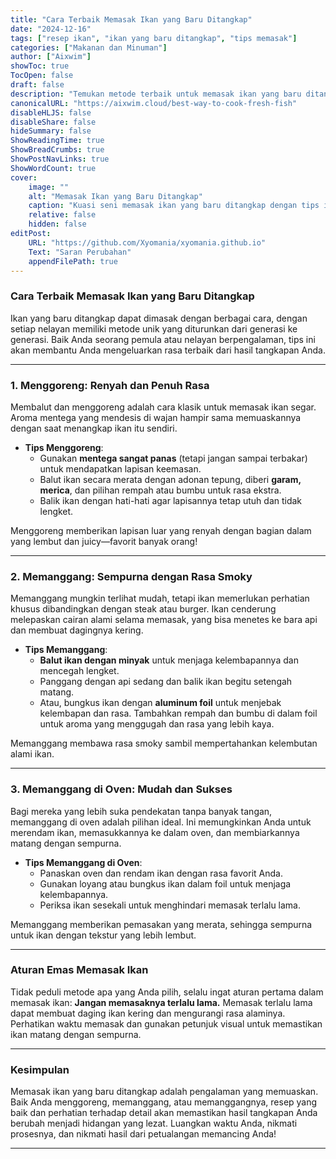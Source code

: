 ```yaml
---
title: "Cara Terbaik Memasak Ikan yang Baru Ditangkap"
date: "2024-12-16"
tags: ["resep ikan", "ikan yang baru ditangkap", "tips memasak"]
categories: ["Makanan dan Minuman"]
author: ["Aixwim"]
showToc: true
TocOpen: false
draft: false
description: "Temukan metode terbaik untuk memasak ikan yang baru ditangkap, mulai dari menggoreng, memanggang, hingga memanggang, untuk hidangan yang lezat."
canonicalURL: "https://aixwim.cloud/best-way-to-cook-fresh-fish"
disableHLJS: false
disableShare: false
hideSummary: false
ShowReadingTime: true
ShowBreadCrumbs: true
ShowPostNavLinks: true
ShowWordCount: true
cover:
    image: ""
    alt: "Memasak Ikan yang Baru Ditangkap"
    caption: "Kuasi seni memasak ikan yang baru ditangkap dengan tips ini."
    relative: false
    hidden: false
editPost:
    URL: "https://github.com/Xyomania/xyomania.github.io"
    Text: "Saran Perubahan"
    appendFilePath: true
---
```


### Cara Terbaik Memasak Ikan yang Baru Ditangkap

Ikan yang baru ditangkap dapat dimasak dengan berbagai cara, dengan setiap nelayan memiliki metode unik yang diturunkan dari generasi ke generasi. Baik Anda seorang pemula atau nelayan berpengalaman, tips ini akan membantu Anda mengeluarkan rasa terbaik dari hasil tangkapan Anda.

---

### 1. Menggoreng: Renyah dan Penuh Rasa

Membalut dan menggoreng adalah cara klasik untuk memasak ikan segar. Aroma mentega yang mendesis di wajan hampir sama memuaskannya dengan saat menangkap ikan itu sendiri.

- **Tips Menggoreng**:
  - Gunakan **mentega sangat panas** (tetapi jangan sampai terbakar) untuk mendapatkan lapisan keemasan.
  - Balut ikan secara merata dengan adonan tepung, diberi **garam, merica**, dan pilihan rempah atau bumbu untuk rasa ekstra.
  - Balik ikan dengan hati-hati agar lapisannya tetap utuh dan tidak lengket.

Menggoreng memberikan lapisan luar yang renyah dengan bagian dalam yang lembut dan juicy—favorit banyak orang!

---

### 2. Memanggang: Sempurna dengan Rasa Smoky

Memanggang mungkin terlihat mudah, tetapi ikan memerlukan perhatian khusus dibandingkan dengan steak atau burger. Ikan cenderung melepaskan cairan alami selama memasak, yang bisa menetes ke bara api dan membuat dagingnya kering.

- **Tips Memanggang**:
  - **Balut ikan dengan minyak** untuk menjaga kelembapannya dan mencegah lengket.
  - Panggang dengan api sedang dan balik ikan begitu setengah matang.
  - Atau, bungkus ikan dengan **aluminum foil** untuk menjebak kelembapan dan rasa. Tambahkan rempah dan bumbu di dalam foil untuk aroma yang menggugah dan rasa yang lebih kaya.

Memanggang membawa rasa smoky sambil mempertahankan kelembutan alami ikan.

---

### 3. Memanggang di Oven: Mudah dan Sukses

Bagi mereka yang lebih suka pendekatan tanpa banyak tangan, memanggang di oven adalah pilihan ideal. Ini memungkinkan Anda untuk merendam ikan, memasukkannya ke dalam oven, dan membiarkannya matang dengan sempurna.

- **Tips Memanggang di Oven**:
  - Panaskan oven dan rendam ikan dengan rasa favorit Anda.
  - Gunakan loyang atau bungkus ikan dalam foil untuk menjaga kelembapannya.
  - Periksa ikan sesekali untuk menghindari memasak terlalu lama.

Memanggang memberikan pemasakan yang merata, sehingga sempurna untuk ikan dengan tekstur yang lebih lembut.

---

### Aturan Emas Memasak Ikan

Tidak peduli metode apa yang Anda pilih, selalu ingat aturan pertama dalam memasak ikan: **Jangan memasaknya terlalu lama.** Memasak terlalu lama dapat membuat daging ikan kering dan mengurangi rasa alaminya. Perhatikan waktu memasak dan gunakan petunjuk visual untuk memastikan ikan matang dengan sempurna.

---

### Kesimpulan

Memasak ikan yang baru ditangkap adalah pengalaman yang memuaskan. Baik Anda menggoreng, memanggang, atau memanggangnya, resep yang baik dan perhatian terhadap detail akan memastikan hasil tangkapan Anda berubah menjadi hidangan yang lezat. Luangkan waktu Anda, nikmati prosesnya, dan nikmati hasil dari petualangan memancing Anda!

---
